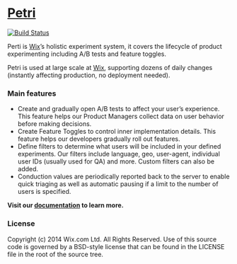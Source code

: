 [Petri](http://wix.github.io/petri/)
======

[![Build Status](https://travis-ci.org/wix/petri.svg?branch=master)](https://travis-ci.org/wix/petri)

Perti is [Wix](http://www.wix.com)’s holistic experiment system, it covers the lifecycle of product experimenting including A/B tests and feature toggles.

Petri is used at large scale at [Wix](http://www.wix.com), supporting dozens of daily changes (instantly affecting production, no deployment needed).


### Main features
* Create and gradually open A/B tests to affect your user’s experience. This feature helps our Product Managers collect data on user behavior before making decisions.
* Create Feature Toggles to control inner implementation details. This feature helps our developers gradually roll out features.
* Define filters to determine what users will be included in your defined experiments. Our filters include language, geo, user-agent, individual user IDs (usually used for QA) and more. Custom filters can also be added.
* Conduction values are periodically reported back to the server to enable quick triaging as well as automatic pausing if a limit to the number of users is specified.


**Visit our [documentation](http://wix.github.io/petri/) to learn more.**


### License

Copyright (c) 2014 Wix.com Ltd. All Rights Reserved. Use of this source code is governed by a BSD-style license that can be found in the LICENSE file in the root of the source tree.
